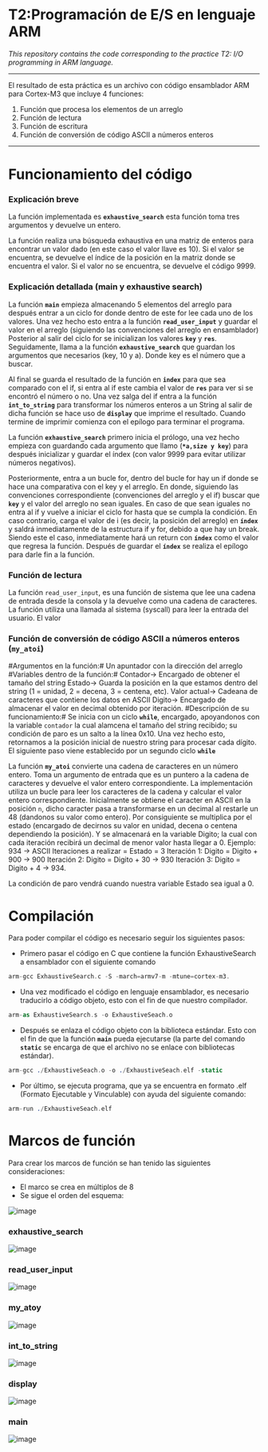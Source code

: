 # T2:Programación de E/S en lenguaje ARM

*This repository contains the code corresponding to the practice T2: I/O programming in ARM language.*

---

El resultado de esta práctica es un archivo con código ensamblador ARM para Cortex-M3 que incluye 4 funciones:

1. Función que procesa los elementos de un arreglo 
2. Función de lectura 
3. Función de escritura
4. Función de conversión de código ASCII a números enteros
---
# Funcionamiento del código

### Explicación breve

La función implementada es **`exhaustive_search`** esta función toma tres argumentos y devuelve un entero. 

La función realiza una búsqueda exhaustiva en una matriz de enteros para encontrar un valor dado (en este caso el valor llave es 10). Si el valor se encuentra, se devuelve el índice de la posición en la matriz donde se encuentra el valor. Si el valor no se encuentra, se devuelve el código 9999.

### Explicación detallada (main y exhaustive search)

La función **`main`** empieza almacenando 5 elementos del arreglo para después entrar a un ciclo for donde dentro de este for lee cada uno de los valores. Una vez hecho esto entra a la función **`read_user_input`** y guardar el valor en el arreglo (siguiendo las convenciones del arreglo en ensamblador)
Posterior al salir del ciclo for se inicializan los valores **`key`** y **`res`**.
Seguidamente, llama a la función **`exhaustive_search`** que guardan los argumentos que necesarios (key, 10 y a). Donde key es el número que a buscar.

Al final se guarda el resultado de la función en **`index`** para que sea comparado con el if, si entra al if este cambia el valor de **`res`** para ver si se encontró el número o no. 
Una vez salga del if entra a la función **`int_to_string`** para transformar los números enteros a un String al salir de dicha función se hace uso de  **`display`** que imprime el resultado. Cuando termine de imprimir comienza con el epílogo para terminar el programa.

La función **`exhaustive_search`** primero inicia el prólogo, una vez hecho empieza con guardando cada argumento que llamo (**`*a,size y key`**) para después inicializar y guardar el índex (con valor 9999 para evitar utilizar números negativos). 

Posteriormente, entra a un bucle for, dentro del bucle for hay un if donde se hace una comparativa con el key y el arreglo. En donde, siguiendo las convenciones correspondiente (convenciones del arreglo y el if) buscar que **`key`** y el valor del arreglo no sean iguales. En caso de que sean iguales no entra al if y vuelve a iniciar el ciclo for hasta que se cumpla la condición.
En caso contrario, carga el valor de i (es decir, la posición del arreglo) en **`índex`** y saldrá inmediatamente de la estructura if y for, debido a que hay un break.
Siendo este el caso, inmediatamente hará un return con **`índex`** como el valor que regresa la función. Después de guardar el **`índex`** se realiza el epílogo para darle fin a la función.

### Función de lectura

La función `read_user_input`, es una función de sistema que lee una cadena de entrada desde la consola y la devuelve como una cadena de caracteres. La función utiliza una llamada al sistema (syscall) para leer la entrada del usuario. El valor

### Función de conversión de código ASCII a números enteros (**`my_atoi`**)

#Argumentos en la función:#         Un apuntador con la dirección del arreglo
#Variables dentro de la función:#   Contador-> Encargado de obtener el tamaño del string
                                    Estado-> Guarda la posición en la que estamos dentro del string (1 = unidad, 2 = decena, 3 = centena, etc).
                                    Valor actual-> Cadeana de caracteres que contiene los datos en ASCII
                                    Digito-> Encargado de almacenar el valor en decimal obtenido por iteración.
#Descripción de su funcionamiento:# Se inicia con un ciclo **`while`**, encargado, apoyandonos con la variable `contador` la cual alamcena el tamaño del string recibido; su condición de paro es un salto a la línea 0x10.
Una vez hecho esto, retornamos a la posición inicial de nuestro string para procesar cada dígito.
El siguiente paso viene establecido por un segundo ciclo **`while`**

La función **`my_atoi`** convierte una cadena de caracteres en un número entero. Toma un argumento de entrada que es un puntero a la cadena de caracteres y devuelve el valor entero correspondiente. La implementación utiliza un bucle para leer los caracteres de la cadena y calcular el valor entero correspondiente. Inicialmente se obtiene el caracter en ASCII en la posición `n`, dicho caracter pasa a transformarse en un decimal al restarle un 48 (dandonos su valor como entero). Por consiguiente se multiplica por el estado (encargado de decirnos su valor en unidad, decena o centena dependiendo la posición). Y se almacenará en la variable Digito; la cual con cada iteración recibirá un decimal de menor valor hasta llegar a 0.
Ejemplo: 934 -> ASCII   Iteraciones a realizar =  Estado = 3
  Iteración 1:  Digito = Digito + 900   ->    900
  Iteración 2:  Digito = Digito + 30    ->    930
  Iteración 3:  Digito = Digito + 4     ->    934.
 
 La condición de paro vendrá cuando nuestra variable Estado sea igual a 0.
 



# Compilación

Para poder compilar el código es necesario seguir los siguientes pasos: 

- Primero pasar el código en C que contiene la función ExhaustiveSearch a ensamblador con el siguiente comando

```nasm
arm-gcc ExhaustiveSearch.c -S -march=armv7-m -mtune=cortex-m3.
```

- Una vez modificado el código en lenguaje ensamblador, es necesario traducirlo a código objeto, esto con el fin de que nuestro compilador.

```nasm
arm-as ExhaustiveSearch.s -o ExhaustiveSeach.o
```

- Después se enlaza el código objeto con la biblioteca estándar. Esto con el fin de que la función **`main`** pueda ejecutarse (la parte del comando **`static`**  se encarga de que el archivo no se enlace con bibliotecas estándar).

```nasm
arm-gcc ./ExhaustiveSeach.o -o ./ExhaustiveSeach.elf -static
```

- Por último, se ejecuta programa, que ya se encuentra en formato .elf (Formato Ejecutable y Vinculable) con ayuda del siguiente comando:

```nasm
arm-run ./ExhaustiveSeach.elf
```
# Marcos de función

Para crear los marcos de función se han tenido las siguientes consideraciones:

- El marco se crea en múltiplos de 8
- Se sigue el orden del esquema:

![image](https://user-images.githubusercontent.com/89500688/222771235-a71effa1-a210-4bfd-854a-fd212945bd5c.png)

### exhaustive_search
![image](https://user-images.githubusercontent.com/89500688/222769863-0697afae-e5db-45fa-973a-5110f99a1a6f.png)

### read_user_input
![image](https://user-images.githubusercontent.com/89500688/222770124-7f6d58c5-35b4-41a2-937a-b97c3055b964.png)

### my_atoy
![image](https://user-images.githubusercontent.com/89500688/222770334-f57f8836-a5e6-4f1a-9f0f-260a5a908a6f.png)

### int_to_string
![image](https://user-images.githubusercontent.com/89500688/222770937-836ca49a-3f2c-4be6-96f1-0338cf2c5ca9.png)

### display
![image](https://user-images.githubusercontent.com/89500688/222771714-abf785a4-66fb-430d-a180-5fe7615f90a2.png)

### main
![image](https://user-images.githubusercontent.com/89500688/222772004-6d0a6e80-7e6a-4236-aae2-47f0487dccd7.png)






